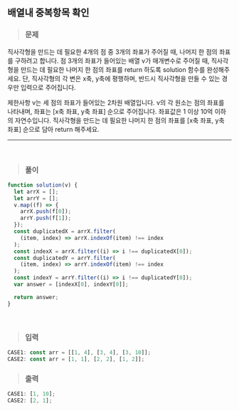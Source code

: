 ## 배열내 중복항목 확인

> ### 문제

직사각형을 만드는 데 필요한 4개의 점 중 3개의 좌표가 주어질 때, 나머지 한 점의 좌표를 구하려고 합니다. 점 3개의 좌표가 들어있는 배열 v가 매개변수로 주어질 때, 직사각형을 만드는 데 필요한 나머지 한 점의 좌표를 return 하도록 solution 함수를 완성해주세요. 단, 직사각형의 각 변은 x축, y축에 평행하며, 반드시 직사각형을 만들 수 있는 경우만 입력으로 주어집니다.

제한사항
v는 세 점의 좌표가 들어있는 2차원 배열입니다.
v의 각 원소는 점의 좌표를 나타내며, 좌표는 [x축 좌표, y축 좌표] 순으로 주어집니다.
좌표값은 1 이상 10억 이하의 자연수입니다.
직사각형을 만드는 데 필요한 나머지 한 점의 좌표를 [x축 좌표, y축 좌표] 순으로 담아 return 해주세요.

---

 <br/>

> ### 풀이

```javascript
function solution(v) {
  let arrX = [];
  let arrY = [];
  v.map((f) => {
    arrX.push(f[0]);
    arrY.push(f[1]);
  });
  const duplicatedX = arrX.filter(
    (item, index) => arrX.indexOf(item) !== index
  );
  const indexX = arrX.filter((i) => i !== duplicatedX[0]);
  const duplicatedY = arrY.filter(
    (item, index) => arrY.indexOf(item) !== index
  );
  const indexY = arrY.filter((i) => i !== duplicatedY[0]);
  var answer = [indexX[0], indexY[0]];

  return answer;
}
```

 <br/>

> ### 입력

```javascript
CASE1: const arr = [[1, 4], [3, 4], [3, 10]];
CASE2: const arr = [1, 1], [2, 2], [1, 2]];
```

> ### 출력

```javascript
CASE1: [1, 10];
CASE2: [2, 1];
```
